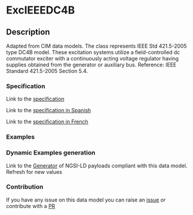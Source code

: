 # ExcIEEEDC4B

## Description 

Adapted from CIM data models. The class represents IEEE Std 421.5-2005 type DC4B model. These excitation systems utilize a field-controlled dc commutator exciter with a continuously acting voltage regulator having supplies obtained from the generator or auxiliary bus.  Reference: IEEE Standard 421.5-2005 Section 5.4.
### Specification

Link to the [specification](https://smart-data-models.github.io/dataModel.EnergyCIM/ExcIEEEDC4B/doc/spec.md)

Link to the [specification in Spanish](https://smart-data-models.github.io/dataModel.EnergyCIM/ExcIEEEDC4B/doc/spec_ES.md)

Link to the [specification in French](https://smart-data-models.github.io/dataModel.EnergyCIM/ExcIEEEDC4B/doc/spec_FR.md)
### Examples
### Dynamic Examples generation

Link to the [Generator](https://smartdatamodels.org/extra/ngsi-ld_generator_v0.91.php?schemaUrl=https://raw.githubusercontent.com/smart-data-models/dataModel.EnergyCIM/master/ExcIEEEDC4B/schema.json&email=info@smartdatamodels.org) of NGSI-LD payloads compliant with this data model. Refresh for new values
### Contribution

 If you have any issue on this data model you can raise an [issue](https://github.com/smart-data-models/dataModel.EnergyCIM/issues)  or contribute with a [PR](https://github.com/smart-data-models/dataModel.EnergyCIM/pulls)
